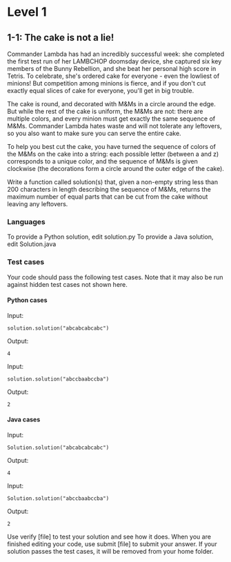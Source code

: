 Level 1
======================

## 1-1: The cake is not a lie!

Commander Lambda has had an incredibly successful week: she completed the first test run of her LAMBCHOP doomsday device, she captured six key members of the Bunny Rebellion, and she beat her personal high score in Tetris. To celebrate, she's ordered cake for everyone - even the lowliest of minions! But competition among minions is fierce, and if you don't cut exactly equal slices of cake for everyone, you'll get in big trouble. 

The cake is round, and decorated with M&Ms in a circle around the edge. But while the rest of the cake is uniform, the M&Ms are not: there are multiple colors, and every minion must get exactly the same sequence of M&Ms. Commander Lambda hates waste and will not tolerate any leftovers, so you also want to make sure you can serve the entire cake.

To help you best cut the cake, you have turned the sequence of colors of the M&Ms on the cake into a string: each possible letter (between a and z) corresponds to a unique color, and the sequence of M&Ms is given clockwise (the decorations form a circle around the outer edge of the cake).

Write a function called solution(s) that, given a non-empty string less than 200 characters in length describing the sequence of M&Ms, returns the maximum number of equal parts that can be cut from the cake without leaving any leftovers.

### Languages

To provide a Python solution, edit solution.py
To provide a Java solution, edit Solution.java

### Test cases

Your code should pass the following test cases.
Note that it may also be run against hidden test cases not shown here.

#### Python cases

Input:

```
solution.solution("abcabcabcabc")
```

Output:

```
4
```

Input:

```
solution.solution("abccbaabccba")
```

Output:

```
2
```



#### Java cases

Input:

```
Solution.solution("abcabcabcabc")
```


Output:

```
4
```

Input:

```
Solution.solution("abccbaabccba")
```

Output:

```
2
```



Use verify [file] to test your solution and see how it does. When you are finished editing your code, use submit [file] to submit your answer. If your solution passes the test cases, it will be removed from your home folder.